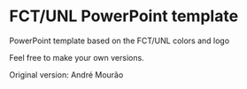 FCT/UNL PowerPoint template
=========

PowerPoint template based on the FCT/UNL colors and logo

Feel free to make your own versions.

Original version: André Mourão

